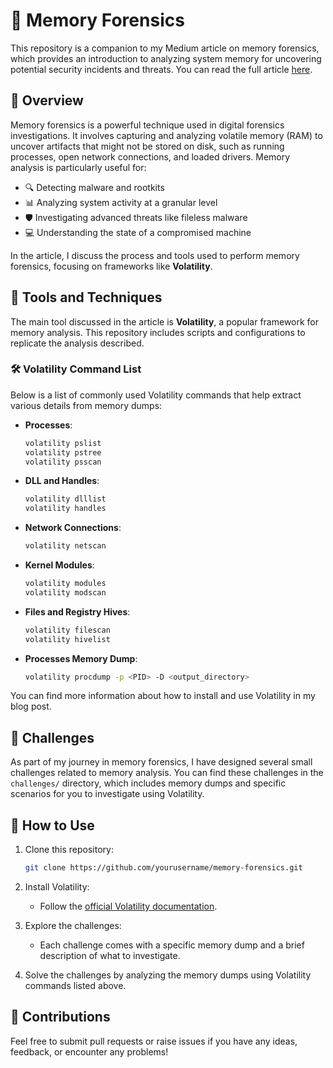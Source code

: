 # 🧠 Memory Forensics

This repository is a companion to my Medium article on memory forensics, which provides an introduction to analyzing system memory for uncovering potential security incidents and threats. You can read the full article [here](https://medium.com/@aashutoshlodhi/memory-forensics-7180dae80992).

## 📝 Overview

Memory forensics is a powerful technique used in digital forensics investigations. It involves capturing and analyzing volatile memory (RAM) to uncover artifacts that might not be stored on disk, such as running processes, open network connections, and loaded drivers. Memory analysis is particularly useful for:

- 🔍 Detecting malware and rootkits
- 📊 Analyzing system activity at a granular level
- 🛡️ Investigating advanced threats like fileless malware
- 💻 Understanding the state of a compromised machine

In the article, I discuss the process and tools used to perform memory forensics, focusing on frameworks like **Volatility**.

## 🔧 Tools and Techniques

The main tool discussed in the article is **Volatility**, a popular framework for memory analysis. This repository includes scripts and configurations to replicate the analysis described.

### 🛠️ Volatility Command List

Below is a list of commonly used Volatility commands that help extract various details from memory dumps:

- **Processes**:
    ```bash
    volatility pslist
    volatility pstree
    volatility psscan
    ```
- **DLL and Handles**:
    ```bash
    volatility dlllist
    volatility handles
    ```
- **Network Connections**:
    ```bash
    volatility netscan
    ```
- **Kernel Modules**:
    ```bash
    volatility modules
    volatility modscan
    ```
- **Files and Registry Hives**:
    ```bash
    volatility filescan
    volatility hivelist
    ```
- **Processes Memory Dump**:
    ```bash
    volatility procdump -p <PID> -D <output_directory>
    ```

You can find more information about how to install and use Volatility in my blog post.

## 🎯 Challenges

As part of my journey in memory forensics, I have designed several small challenges related to memory analysis. You can find these challenges in the `challenges/` directory, which includes memory dumps and specific scenarios for you to investigate using Volatility.

## 🚀 How to Use

1. Clone this repository:
    ```bash
    git clone https://github.com/yourusername/memory-forensics.git
    ```

2. Install Volatility:
    - Follow the [official Volatility documentation](https://www.volatilityfoundation.org/).

3. Explore the challenges:
    - Each challenge comes with a specific memory dump and a brief description of what to investigate.

4. Solve the challenges by analyzing the memory dumps using Volatility commands listed above.

## 🤝 Contributions

Feel free to submit pull requests or raise issues if you have any ideas, feedback, or encounter any problems!
